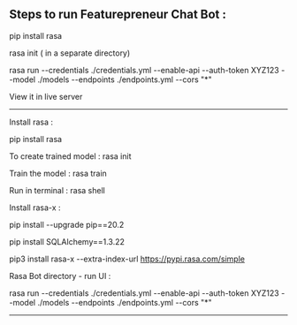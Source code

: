 
Steps to run Featurepreneur Chat Bot :
------------------------------------
pip install rasa

rasa init ( in a separate directory)

rasa run --credentials ./credentials.yml  --enable-api --auth-token XYZ123 --model ./models --endpoints ./endpoints.yml --cors "*"

View it in live server

----------------------------------------------------------
Install rasa :

pip install rasa

To create trained model :
rasa init

Train the model :
rasa train

Run in terminal :
rasa shell

Install rasa-x :

pip install --upgrade pip==20.2

pip install SQLAlchemy==1.3.22

pip3 install rasa-x --extra-index-url https://pypi.rasa.com/simple

Rasa Bot directory - run UI :

rasa run --credentials ./credentials.yml  --enable-api --auth-token XYZ123 --model ./models --endpoints ./endpoints.yml --cors "*"

---------------------------------------------------------------